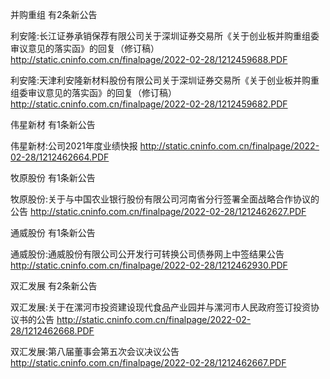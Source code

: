 并购重组 有2条新公告 

利安隆:长江证券承销保荐有限公司关于深圳证券交易所《关于创业板并购重组委审议意见的落实函》的回复（修订稿） http://static.cninfo.com.cn/finalpage/2022-02-28/1212459688.PDF 

利安隆:天津利安隆新材料股份有限公司关于深圳证券交易所《关于创业板并购重组委审议意见的落实函》的回复（修订稿） http://static.cninfo.com.cn/finalpage/2022-02-28/1212459682.PDF 

伟星新材 有1条新公告 

伟星新材:公司2021年度业绩快报 http://static.cninfo.com.cn/finalpage/2022-02-28/1212462664.PDF 

牧原股份 有1条新公告 

牧原股份:关于与中国农业银行股份有限公司河南省分行签署全面战略合作协议的公告 http://static.cninfo.com.cn/finalpage/2022-02-28/1212462627.PDF 

通威股份 有1条新公告 

通威股份:通威股份有限公司公开发行可转换公司债券网上中签结果公告 http://static.cninfo.com.cn/finalpage/2022-02-28/1212462930.PDF 

双汇发展 有2条新公告 

双汇发展:关于在漯河市投资建设现代食品产业园并与漯河市人民政府签订投资协议书的公告 http://static.cninfo.com.cn/finalpage/2022-02-28/1212462668.PDF 

双汇发展:第八届董事会第五次会议决议公告 http://static.cninfo.com.cn/finalpage/2022-02-28/1212462667.PDF 

